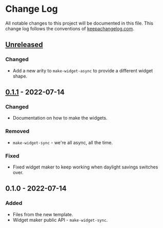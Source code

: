 # Change Log
All notable changes to this project will be documented in this file. This change log follows the conventions of [keepachangelog.com](http://keepachangelog.com/).

## [Unreleased]
### Changed
- Add a new arity to `make-widget-async` to provide a different widget shape.

## [0.1.1] - 2022-07-14
### Changed
- Documentation on how to make the widgets.

### Removed
- `make-widget-sync` - we're all async, all the time.

### Fixed
- Fixed widget maker to keep working when daylight savings switches over.

## 0.1.0 - 2022-07-14
### Added
- Files from the new template.
- Widget maker public API - `make-widget-sync`.

[Unreleased]: https://github.com/your-name/schemas/compare/0.1.1...HEAD
[0.1.1]: https://github.com/your-name/schemas/compare/0.1.0...0.1.1
